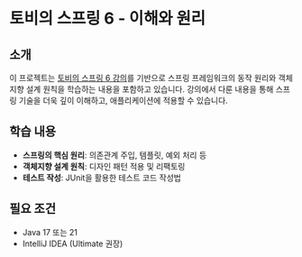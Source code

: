 # 토비의 스프링 6 - 이해와 원리

## 소개
이 프로젝트는 [토비의 스프링 6 강의](https://inf.run/7iEsV)를 기반으로 스프링 프레임워크의 동작 원리와 객체지향 설계 원칙을 학습하는 내용을 포함하고 있습니다. 강의에서 다룬 내용을 통해 스프링 기술을 더욱 깊이 이해하고, 애플리케이션에 적용할 수 있습니다.

## 학습 내용
- **스프링의 핵심 원리**: 의존관계 주입, 템플릿, 예외 처리 등
- **객체지향 설계 원칙**: 디자인 패턴 적용 및 리팩토링
- **테스트 작성**: JUnit을 활용한 테스트 코드 작성법

## 필요 조건
- Java 17 또는 21
- IntelliJ IDEA (Ultimate 권장)
